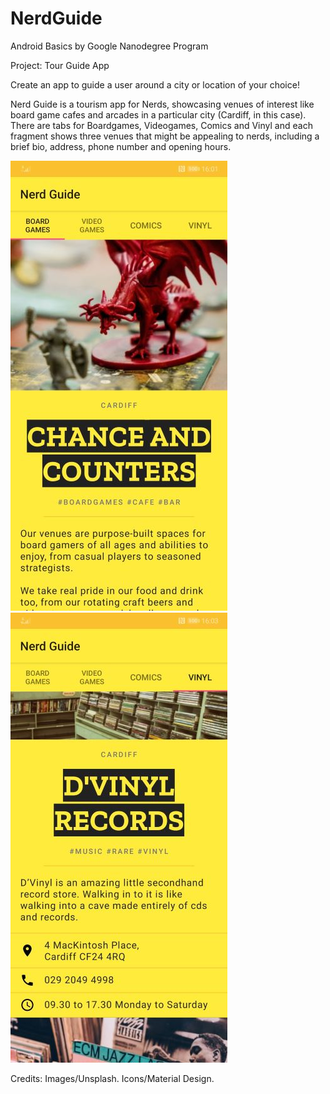 # NerdGuide
Android Basics by Google Nanodegree Program

Project: Tour Guide App

Create an app to guide a user around a city or location of your choice!


Nerd Guide is a tourism app for Nerds, showcasing venues of interest like board game cafes and arcades in a particular city (Cardiff, in this case). There are tabs for Boardgames, Videogames, Comics and Vinyl and each fragment shows three venues that might be appealing to nerds, including a brief bio, address, phone number and opening hours.


![Screenshot](https://github.com/sgsalt/NerdGuide/blob/master/app/src/main/Screenshot_1.jpg)
![Screenshot](https://github.com/sgsalt/NerdGuide/blob/master/app/src/main/Screenshot_2.jpg)


Credits: Images/Unsplash. Icons/Material Design.
